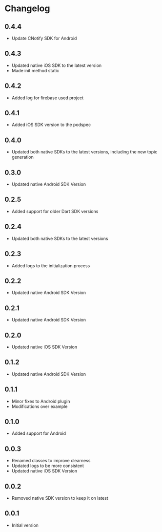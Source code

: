 # Changelog

## 0.4.4
* Update CNotify SDK for Android

## 0.4.3
* Updated native iOS SDK to the latest version
* Made init method static

## 0.4.2
* Added log for firebase used project

## 0.4.1
* Added iOS SDK version to the podspec

## 0.4.0
* Updated both native SDKs to the latest versions, including the new topic generation

## 0.3.0
* Updated native Android SDK Version

## 0.2.5
* Added support for older Dart SDK versions

## 0.2.4
* Updated both native SDKs to the latest versions

## 0.2.3
* Added logs to the initialization process

## 0.2.2
* Updated native Android SDK Version

## 0.2.1
* Updated native Android SDK Version

## 0.2.0
* Updated native iOS SDK Version

## 0.1.2
* Updated native Android SDK Version

## 0.1.1
* Minor fixes to Android plugin
* Modifications over example

## 0.1.0
* Added support for Android

## 0.0.3
* Renamed classes to improve clearness
* Updated logs to be more consistent 
* Updated native iOS SDK Version

## 0.0.2
* Removed native SDK version to keep it on latest

## 0.0.1

* Initial version
